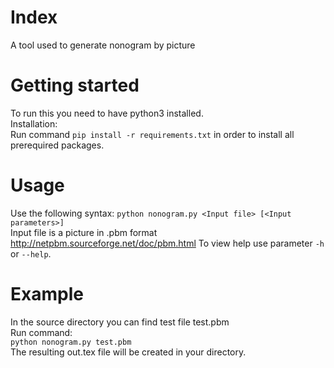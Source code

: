 # Index
A tool used to generate nonogram by picture  

# Getting started
To run this you need to have python3 installed.  
Installation:  
Run command `pip install -r requirements.txt` in order to install all prerequired packages.  

# Usage
Use the following syntax: `python nonogram.py <Input file> [<Input parameters>]`  
Input file is a picture in .pbm format  <http://netpbm.sourceforge.net/doc/pbm.html>
To view help use parameter `-h` or `--help`.  

# Example
In the source directory you can find test file test.pbm  
Run command:  
`python nonogram.py test.pbm`  
The resulting out.tex file will be created in your directory.